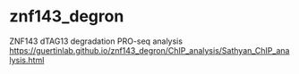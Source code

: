 # znf143_degron
ZNF143 dTAG13 degradation PRO-seq analysis
https://guertinlab.github.io/znf143_degron/ChIP_analysis/Sathyan_ChIP_analysis.html
